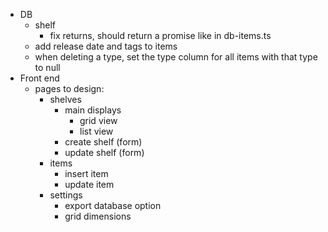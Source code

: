 - DB
    - shelf
        - fix returns, should return a promise like in db-items.ts
    - add release date and tags to items
    - when deleting a type, set the type column for all items with that type to null
- Front end
    - pages to design:
        - shelves
            - main displays
                - grid view
                - list view
            - create shelf (form)
            - update shelf (form)
        - items
            - insert item
            - update item
        - settings
            - export database option
            - grid dimensions
